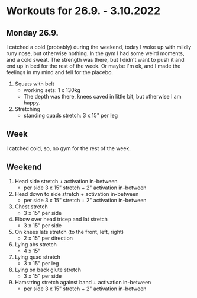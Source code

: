# Workouts for 26.9. - 3.10.2022

## Monday 26.9.

I catched a cold (probably) during the weekend, today I woke up with mildly
runy nose, but otherwise nothing. In the gym I had some weird moments, and
a cold sweat. The strength was there, but I didn't want to push it and end
up in bed for the rest of the week. Or maybe I'm ok, and I made the feelings
in my mind and fell for the placebo.

1. Squats with belt
   - working sets: 1 x 130kg
   - The depth was there, knees caved in little bit, but otherwise I am happy.
2. Stretching
   - standing quads stretch: 3 x 15" per leg

## Week

I catched cold, so, no gym for the rest of the week.

## Weekend

1. Head side stretch + activation in-between
   - per side 3 x 15" stretch + 2" activation in-between
2. Head down to side stretch + activation in-between
   - per side 3 x 15" stretch + 2" activation in-between
3. Chest stretch
   - 3 x 15" per side
4. Elbow over head tricep and lat stretch
   - 3 x 15" per side
5. On knees lats stretch (to the front, left, right)
   - 2 x 15" per direction
6. Lying abs stretch
   - 4 x 15"
7. Lying quad stretch
   - 3 x 15" per leg
8. Lying on back glute stretch
   - 3 x 15" per side
9. Hamstring stretch against band + activation in-between
   - per side 3 x 15" stretch + 2" activation in-between
